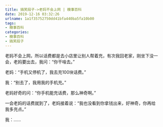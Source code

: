 ```yaml
---
title: 搞笑段子->老妈不会上网 | 糗事百科
date: 2019-12-16 03:32:26
urlname: 1a1f35752750dd41bfa440ba5fa10b00
tags: 
- 糗事百科
categories:
- 糗事百科
- 搞笑段子
---
```

老妈不会上网，所以话费都是去小店里让别人帮着充，有次我回老家，刚坐下没一会，老妈要出去，我问：“你干啥去。”

老妈：“手机又停机了，我去充100块话费。”

我：“别去了，我用我的手机充。”

老妈好奇的问：“你手机能充话费，那么神奇啊。”

一会老妈的话费就到了，老妈接着说：“我也没看到你拿钱出来，好神奇，你再给我多充点。”

我：……


